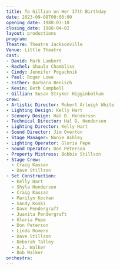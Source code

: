 ```yaml
---
title: To Gillian on Her 37th Birthday
date: 2023-09-08T00:00:00
opening_date: 1988-03-18
closing_date: 1988-04-02
layout: productions
program:
Theatre: Theatre Jacksonville
Venue: Little Theatre
cast:
- David: Mark Lambert
- Rachel: Shaula Chambliss
- Cindy: Jennifer Pogachnik
- Paul: Roger Lowe
- Esther: Barbara Benisch
- Kevin: Beth Campbell
- Gillian: Susan Stryker Higginbotham
crew:
- Artistic Director: Robert Arleigh White
- Lighting Design: Kelly Hart
- Scenery Design: Hal D. Henderson
- Technical Director: Hal D. Henderson
- Lighting Director: Kelly Hart
- Sound Director: Jim Overton
- Stage Manager: Nonie Ashley
- Lighting Operator: Gloria Pepe
- Sound Operator: Don Peterson
- Property Mistress: Bobbie Stillson
- Stage Crew:
  - Craig Kassan
  - Dave Stillson
- Set Construction:
  - Kelly Hart
  - Shyla Henderson
  - Craig Kassan
  - Marilyn Kochan
  - Sandy Koski
  - Dave Pendergraft
  - Juanita Pendergraft
  - Gloria Pepe
  - Don Peterson
  - Linda Romero
  - Dave Stillson
  - Deborah Talley
  - A.J. Walker
  - Bob Walker
orchestra:
---
```


